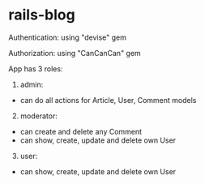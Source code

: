 # rails-blog

Authentication: using "devise" gem

Authorization: using "CanCanCan" gem

App has 3 roles:

1. admin: 
  - can do all actions for Article, User, Comment models
2. moderator:
  - can create and delete any Comment
  - can show, create, update and delete own User
3. user:
  - can show, create, update and delete own User

